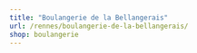 ```yaml
---
title: "Boulangerie de la Bellangerais"
url: /rennes/boulangerie-de-la-bellangerais/
shop: boulangerie
---
```

